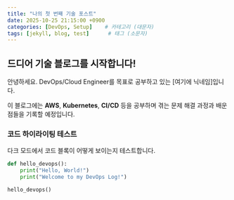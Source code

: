 ```yaml
---
title: "나의 첫 번째 기술 포스트"
date: 2025-10-25 21:15:00 +0900
categories: [DevOps, Setup]    # 카테고리 (대문자)
tags: [jekyll, blog, test]      # 태그 (소문자)
---
```


## 드디어 기술 블로그를 시작합니다!

안녕하세요. DevOps/Cloud Engineer를 목표로 공부하고 있는 [여기에 닉네임]입니다.

이 블로그에는 **AWS**, **Kubernetes**, **CI/CD** 등을 공부하며 겪는
문제 해결 과정과 배운 점들을 기록할 예정입니다.

### 코드 하이라이팅 테스트

다크 모드에서 코드 블록이 어떻게 보이는지 테스트합니다.

```python
def hello_devops():
    print("Hello, World!")
    print("Welcome to my DevOps Log!")

hello_devops()
